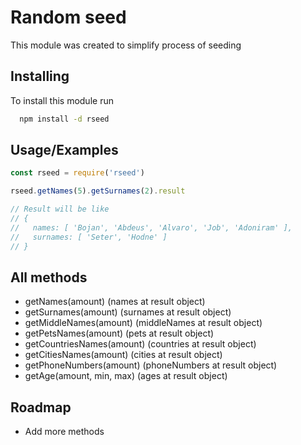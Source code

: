
# Random seed

This module was created to simplify process of seeding


## Installing

To install this module run

```bash
  npm install -d rseed
```


## Usage/Examples

```javascript
const rseed = require('rseed')

rseed.getNames(5).getSurnames(2).result

// Result will be like  
// {
//   names: [ 'Bojan', 'Abdeus', 'Alvaro', 'Job', 'Adoniram' ],
//   surnames: [ 'Seter', 'Hodne' ]
// }
```


## All methods

- getNames(amount) (names at result object)
- getSurnames(amount) (surnames at result object)
- getMiddleNames(amount) (middleNames at result object)
- getPetsNames(amount) (pets at result object)
- getCountriesNames(amount) (countries at result object)
- getCitiesNames(amount) (cities at result object)
- getPhoneNumbers(amount) (phoneNumbers at result object)
- getAge(amount, min, max) (ages at result object)


## Roadmap

- Add more methods

